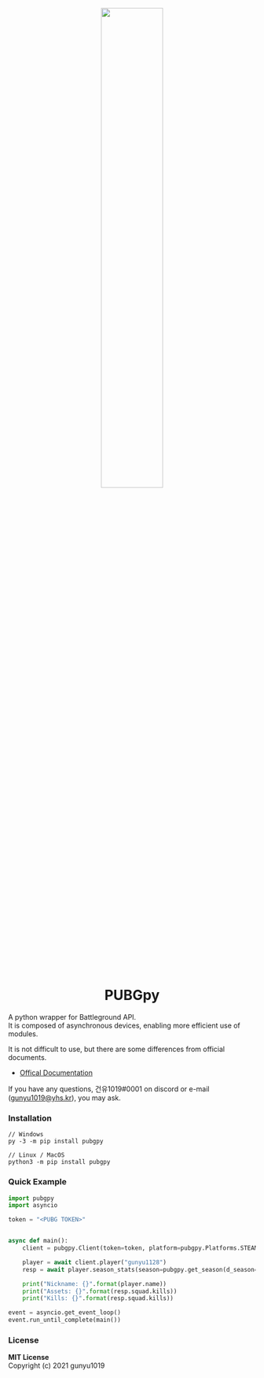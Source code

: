 <p align="center">
    <img src="https://user-images.githubusercontent.com/16767890/121933538-2e86e600-cd81-11eb-8ed6-0f85540be74c.png" width="50%" style=""/>
</p>
<h1 align="center">PUBGpy</h1>

A python wrapper for Battleground API.<br/>
It is composed of asynchronous devices, enabling more efficient use of modules.

It is not difficult to use, but there are some differences from official documents.
* [Offical Documentation](https://documentation.pubg.com/en/introduction.html)

If you have any questions, 건유1019#0001 on discord or e-mail (gunyu1019@yhs.kr), you may ask.

### Installation
```commandline
// Windows
py -3 -m pip install pubgpy

// Linux / MacOS
python3 -m pip install pubgpy
```

### Quick Example
```python
import pubgpy
import asyncio

token = "<PUBG TOKEN>"


async def main():
    client = pubgpy.Client(token=token, platform=pubgpy.Platforms.STEAM)

    player = await client.player("gunyu1128")
    resp = await player.season_stats(season=pubgpy.get_season(d_season=10, platform=pubgpy.Platforms.STEAM))

    print("Nickname: {}".format(player.name))
    print("Assets: {}".format(resp.squad.kills))
    print("Kills: {}".format(resp.squad.kills))

event = asyncio.get_event_loop()
event.run_until_complete(main())
```

### License
**MIT License**<br/>
Copyright (c) 2021 gunyu1019
